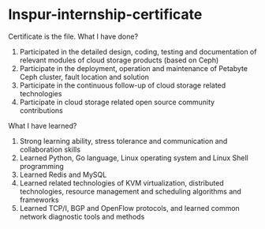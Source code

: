 # Inspur-internship-certificate
Certificate is the file.
What I have done?
1. Participated in the detailed design, coding, testing and documentation of relevant modules of cloud storage products (based on Ceph)
2. Participate in the deployment, operation and maintenance of Petabyte Ceph cluster, fault location and solution
3. Participate in the continuous follow-up of cloud storage related technologies
4. Participate in cloud storage related open source community contributions


What I have learned?
1. Strong learning ability, stress tolerance and communication and collaboration skills
2. Learned Python, Go language, Linux operating system and Linux Shell programming
3. Learned Redis and MySQL
4. Learned related technologies of KVM virtualization, distributed technologies, resource management and scheduling algorithms and frameworks
5. Learned TCP/I, BGP and OpenFlow protocols, and learned common network diagnostic tools and methods
